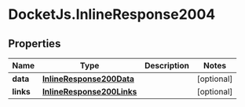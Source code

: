 # DocketJs.InlineResponse2004

## Properties

Name | Type | Description | Notes
------------ | ------------- | ------------- | -------------
**data** | [**InlineResponse200Data**](InlineResponse200Data.md) |  | [optional] 
**links** | [**InlineResponse200Links**](InlineResponse200Links.md) |  | [optional] 


